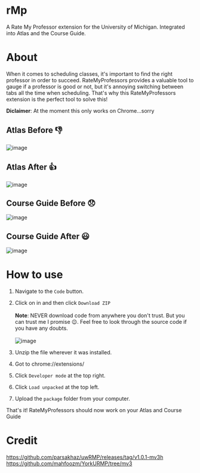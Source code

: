 # rMp
A Rate My Professor extension for the University of Michigan. Integrated into Atlas and the Course Guide.

# About
When it comes to scheduling classes, it's important to find the right professor in order to succeed. RateMyProfessors provides a valuable tool to gauge if a professor is good or not, but it's annoying switching between tabs all the time when scheduling.
That's why this RateMyProfessors extension is the perfect tool to solve this!

**Diclaimer**: At the moment this only works on Chrome...sorry 

## Atlas Before :-1:
![image](https://github.com/HoqueUM/rMp/assets/125516043/d93dc79b-9c5e-431c-8022-93f8711746f9)

## Atlas After :+1:
![image](https://github.com/HoqueUM/rMp/assets/125516043/587b660d-a6ea-4b74-9c3f-5a814b70fe97)


## Course Guide Before :disappointed:
![image](https://github.com/HoqueUM/rMp/assets/125516043/bb8ccd69-f6d5-4032-a9c7-72f0284ad8b4)

## Course Guide After :smiley:
![image](https://github.com/HoqueUM/rMp/assets/125516043/264fddbb-2dcf-4458-9d38-2fd5e6884855)


# How to use
1. Navigate to the `Code` button.
2. Click on in and then click `Download ZIP`
<br></br>
**Note**: NEVER download code from anywhere you don't trust. But you can trust me I promise 😉. Feel free to look through the source code if you have any doubts.
<br></br>
![image](https://github.com/HoqueUM/rMp/assets/125516043/43aa63bd-b28a-4d54-b34d-17bbf0241cb8)



3. Unzip the file wherever it was installed.
4. Got to chrome://extensions/
5. Click `Developer mode` at the top right.
6. Click `Load unpacked` at the top left.
7. Upload the `package` folder from your computer.

That's it! RateMyProfessors should now work on your Atlas and Course Guide


# Credit
https://github.com/parsakhaz/uwRMP/releases/tag/v1.0.1-mv3h \
https://github.com/mahfoozm/YorkURMP/tree/mv3
